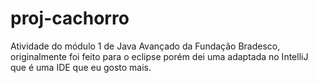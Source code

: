 # proj-cachorro
Atividade do módulo 1 de Java Avançado da Fundação Bradesco, originalmente foi feito para o eclipse porém dei uma adaptada no IntelliJ que é uma IDE que eu gosto mais.
